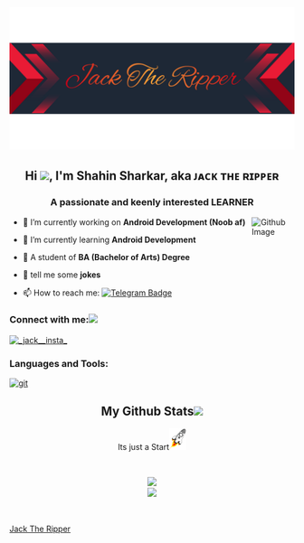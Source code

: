 <p align="center">
<img src="https://github.com/jacksproject/jacksproject/raw/main/jack.png" />

</p align="center">
<h2 align="center">Hi <img src="https://raw.githubusercontent.com/MartinHeinz/MartinHeinz/master/wave.gif" width="30px">, I'm Shahin Sharkar, aka ᴊᴀᴄᴋ ᴛʜᴇ ʀɪᴘᴘᴇʀ</h2>
<h3 align="center">A passionate and keenly interested LEARNER</h3>

<img width="15%" align="right" alt="Github Image" src="https://media.giphy.com/media/iIGT8Y1rOYhBpdHh1C/giphy.gif" />

- 🔭 I’m currently working on **Android Development (Noob af)**

- 🌱 I’m currently learning **Android Development**

- 💬 A student of **BA (Bachelor of Arts) Degree**

- 💬 tell me some **jokes**

- 📫 How to reach me: [![Telegram Badge](https://img.shields.io/badge/-Telegram-0088CC?style=flat&logo=Telegram&logoColor=white)](https://t.me/jack_is_noob)

<h3 align="left">Connect with me:<img src="https://github.com/TheDudeThatCode/TheDudeThatCode/blob/master/Assets/Handshake.gif" height="32px"></h3>
<p align="left">

<a href="https://instagram.com/_jack__insta_" target="blank"><img align="center" src="https://cdn.jsdelivr.net/npm/simple-icons@3.0.1/icons/instagram.svg" alt="_jack__insta_" height="30" width="40" /></a>
</p>

<h3 align="left">Languages and Tools:</h3>
<p align="left"> <a href="https://git-scm.com/" target="_blank"> <img src="https://www.vectorlogo.zone/logos/git-scm/git-scm-icon.svg" alt="git" width="40" height="40"/> </a> </p>

<h2 align="center">
  My Github Stats<img src="https://media.giphy.com/media/VgCDAzcKvsR6OM0uWg/giphy.gif" width="50">
</h2>
<p align="center">
  Its just a Start<img src="https://github.com/soumyajit007-creator/soumyajit007-creator/blob/main/1980519.png" width="30">
</p>
  
<br>
<p align = "center">
  <img  src = "https://github-readme-stats.vercel.app/api?username=jacksproject&count_private=true&show_icons=true&theme=radical&line_height=27">
  <br>
  <img src = "https://github-readme-stats.vercel.app/api/top-langs/?username=jacksproject&hide=css,java,html&theme=radical&&layout=compact">
</p>

<br>
<p align = "center">
<!-- Begin SF Tag -->
<div class="sf-root" data-id="3367140" data-badge="oss-users-love-us-white" style="width:144px">
    <a href="https://sourceforge.net/projects/jack-the-ripper/" target="_blank">Jack The Ripper</a>
</div>
<script>(function () {var sc=document.createElement('script');sc.async=true;sc.src='https://b.sf-syn.com/badge_js?sf_id=3367140';var p=document.getElementsByTagName('script')[0];p.parentNode.insertBefore(sc, p);})();
</script>
<!-- End SF Tag -->
</p>
